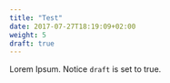 ```yaml
---
title: "Test"
date: 2017-07-27T18:19:09+02:00
weight: 5
draft: true
---
```


Lorem Ipsum.
Notice `draft` is set to true.